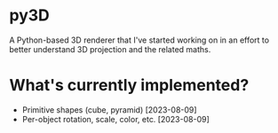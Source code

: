 # py3D
A Python-based 3D renderer that I've started working on in an effort to better understand 3D projection and the related maths.

# What's currently implemented?
- Primitive shapes (cube, pyramid) [2023-08-09]
- Per-object rotation, scale, color, etc. [2023-08-09]
